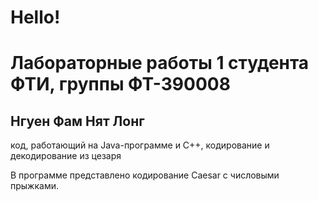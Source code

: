 # Hello!
# Лабораторные работы 1 студента ФТИ, группы ФТ-390008 
## Нгуен Фам Нят Лонг 

код, работающий на Java-программе и C++,
кодирование и декодирование из цезаря

В программе представлено кодирование Caesar с числовыми прыжками.
